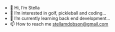 - 👋 Hi, I’m Stella
- 👀 I’m interested in golf, pickleball and coding...
- 🌱 I’m currently learning back end development...
- 📫 How to reach me stellamdobson@gmail.com


<!---
StellaMDobson/StellaMDobson is a ✨ special ✨ repository because its `README.md` (this file) appears on your GitHub profile.
You can click the Preview link to take a look at your changes.
--->
